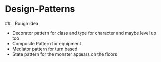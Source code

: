 # Design-Patterns
##　Rough idea
- Decorator pattern for class and type for character and maybe level up too 
- Composite Pattern for equipment 
- Mediator pattern for turn based 
- State pattern for the monster appears on the floors 
